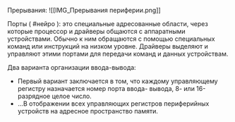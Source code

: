 Прерывания:
![[IMG_Прерывания периферии.png]]

Порты ( #нейро  ): это специальные адресованные области, через которые процессор и драйверы общаются с аппаратными устройствами. Обычно к ним обращаются с помощью специальных команд или инструкций на низком уровне. Драйверы выделяют и управляют этими портами для передачи команд и данных устройствам.

Два варианта организации ввода-вывода:
- Первый вариант заключается в том, что каждому управляющему регистру назначается номер порта ввода- вывода, 8- или 16-разрядное целое число. 
- ...В отображении всех управляющих регистров периферийных устройств на адресное пространство памяти.


